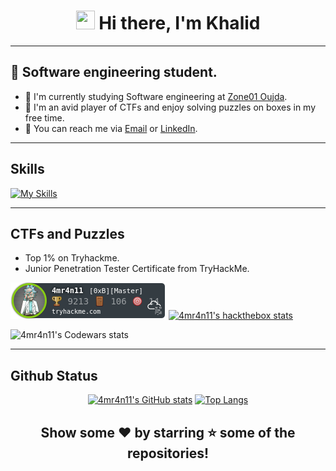 

<h1 align="center"><img src="https://raw.githubusercontent.com/MartinHeinz/MartinHeinz/master/wave.gif" width="30px" height="30px"> Hi there, I'm Khalid</h1>

---

## :name_badge: Software engineering student.

- :peach: I'm currently studying Software engineering at [Zone01 Oujda](https://www.zone01oujda.ma/).
- :tangerine: I'm an avid player of CTFs and enjoy solving puzzles on boxes in my free time.
- :watermelon: You can reach me via [Email] or [LinkedIn].

---

## Skills

[![My Skills](https://skillicons.dev/icons?i=c,cpp,py,js,html,css,react,flask,git,mysql,nginx,linux,bash)](https://skillicons.dev)

---

## CTFs and Puzzles
- Top 1% on Tryhackme.
- Junior Penetration Tester Certificate from TryHackMe.
<div>
 
[![4mr4n11's tryhackme stats](https://raw.githubusercontent.com/4mr4n11/4mr4n11/master/assets/4mr4n11.png)][tryhackme]
[![4mr4n11's hackthebox stats](https://www.hackthebox.eu/badge/image/1095316)][hackthebox]

![4mr4n11's Codewars stats](https://www.codewars.com/users/4MR4N11/badges/large)

</div>

---

## Github Status

<div align="center">

[![4mr4n11's GitHub stats](https://github-readme-stats.vercel.app/api?username=4mr4n11&show_icons=true&theme=dark)](https://github.com/anuraghazra/github-readme-stats)
[![Top Langs](https://github-readme-stats.vercel.app/api/top-langs/?username=4mr4n11&layout=donut&theme=dark)](https://github.com/anuraghazra/github-readme-stats)
</div>

<div align="center">

## Show some ❤️ by starring ⭐ some of the repositories!
[Linkedin]: https://www.linkedin.com/in/4mr4n11/
[tryhackme]: https://tryhackme.com/p/4mr4n11
[hackthebox]: https://app.hackthebox.com/profile/1095316
[Email]: mailto:amraniikhalid0606@gmail.com
